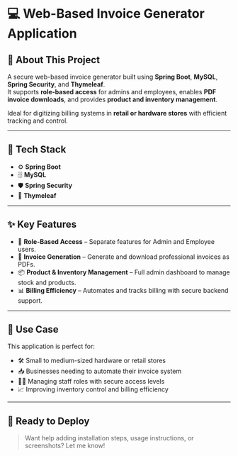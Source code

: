 # 💻 Web-Based Invoice Generator Application

## 📖 About This Project

A secure web-based invoice generator built using **Spring Boot**, **MySQL**, **Spring Security**, and **Thymeleaf**.  
It supports **role-based access** for admins and employees, enables **PDF invoice downloads**, and provides **product and inventory management**.

Ideal for digitizing billing systems in **retail or hardware stores** with efficient tracking and control.

---

## 🔧 Tech Stack

- ⚙️ **Spring Boot**
- 🗄️ **MySQL**
- 🛡️ **Spring Security**
- 🧾 **Thymeleaf**

---

## ✨ Key Features

- 👥 **Role-Based Access** – Separate features for Admin and Employee users.
- 🧮 **Invoice Generation** – Generate and download professional invoices as PDFs.
- 📦 **Product & Inventory Management** – Full admin dashboard to manage stock and products.
- 📊 **Billing Efficiency** – Automates and tracks billing with secure backend support.

---

## 📂 Use Case

This application is perfect for:

- 🛠️ Small to medium-sized hardware or retail stores
- 📥 Businesses needing to automate their invoice system
- 🧑‍💼 Managing staff roles with secure access levels
- 📈 Improving inventory control and billing efficiency

---

## 🚀 Ready to Deploy

> Want help adding installation steps, usage instructions, or screenshots? Let me know!

